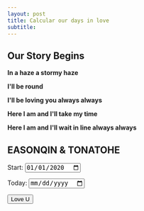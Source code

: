 ```yaml
---
layout: post
title: Calcular our days in love
subtitle:  
---
```


## Our Story Begins

**In a haze a stormy haze**

**I'll be round**

**I'll be loving you always always**

**Here I am and I'll take my time**

**Here I am and I'll wait in line always always**


## EASONQIN & TONATOHE
<label for="startDate">Start:</label>
<input type="date" id="startDate" value="2020-01-01">

<label for="endDate">Today:</label>
<input type="date" id="endDate">

<button onclick="calculateDays()">Love U</button>

<p id="result"></p>

<style>
  #result {
    font-size: 30px; /* Adjust the font size as needed */
    font-weight: bold;
  }
</style>

<script>
  
// 设置开始日期为固定值（例如：2023年1月1日）
var defaultStartDate = new Date('2020-01-01');
document.getElementById('startDate').valueAsDate = defaultStartDate;
// 设置结束日期为今天
var today = new Date();
var day = today.getDate();
var month = today.getMonth() + 1; // 注意月份是从0开始计数的，所以要加1
var year = today.getFullYear();
var formattedToday = year + '-' + (month < 10 ? '0' : '') + month + '-' + (day < 10 ? '0' : '') + day;

document.getElementById('endDate').value = formattedToday;
  function calculateDays() {
    var startDate = new Date(document.getElementById('startDate').value);
    var endDate = new Date(document.getElementById('endDate').value);

    if (isNaN(startDate) || isNaN(endDate)) {
      alert('Please enter valid dates.');
      return;
    }

    var timeDiff = endDate - startDate;
    var daysDiff = Math.floor(timeDiff / (1000 * 60 * 60 * 24));

    document.getElementById('result').innerHTML = 'We have been in love for : ' + daysDiff + ' days ^_^';
  }
</script>
